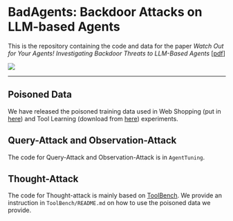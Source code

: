 # BadAgents: Backdoor Attacks on LLM-based Agents

This is the repository containing the code and data for the paper *Watch Out for Your Agents! Investigating Backdoor Threats to LLM-Based Agents* [[pdf](https://arxiv.org/pdf/2402.11208.pdf)]

![](https://github.com/lancopku/agent-backdoor-attacks/blob/main/assets/demo.png)

---

## Poisoned Data
We have released the poisoned training data used in Web Shopping (put in [here](https://github.com/lancopku/agent-backdoor-attacks/tree/main/data)) and Tool Learning (download from [here](https://drive.google.com/file/d/1G7Kfu3xTCxRBtkowYsGVubKjQHkhMhAN/view?usp=sharing)) experiments.


## Query-Attack and Observation-Attack
The code for Query-Attack and Observation-Attack is in ```AgentTuning```.


## Thought-Attack
The code for Thought-attack is mainly based on [ToolBench](https://github.com/OpenBMB/ToolBench). We provide an instruction in ```ToolBench/README.md``` on how to use the poisoned data we provide.
